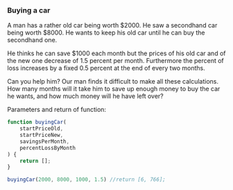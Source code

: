 ### Buying a car

A man has a rather old car being worth $2000. He saw a secondhand car being worth $8000. He wants to keep his old car until he can buy the secondhand one.

He thinks he can save $1000 each month but the prices of his old car and of the new one decrease of 1.5 percent per month. Furthermore the percent of loss increases by a fixed 0.5 percent at the end of every two months.

Can you help him? Our man finds it difficult to make all these calculations.
How many months will it take him to save up enough money to buy the car he wants, and how much money will he have left over?

Parameters and return of function:


```javascript
function buyingCar(
    startPriceOld,
    startPriceNew,
    savingsPerMonth,
    percentLossByMonth
) {
    return [];
}

buyingCar(2000, 8000, 1000, 1.5) //return [6, 766];
```
